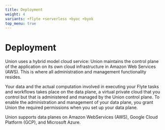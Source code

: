 ```yaml
---
title: Deployment
weight: 4
variants: +flyte +serverless +byoc +byok
top_menu: true
---
```


# Deployment

Union uses a hybrid model cloud service: Union maintains the control plane of the application on its own cloud infrastructure in Amazon Web Services (AWS).
This is where all administration and management functionality resides.

Your data and the actual computation involved in executing your Flyte tasks and workflows takes place on the data plane, a virtual private cloud that you control but that is administered and managed by the Union control plane.
To enable the administration and management of your data plane, you grant Union the required permissions when you set up your data plane.

Union supports data planes on Amazon WebServices (AWS), Google Cloud Platform (GCP), and Microsoft Azure.
